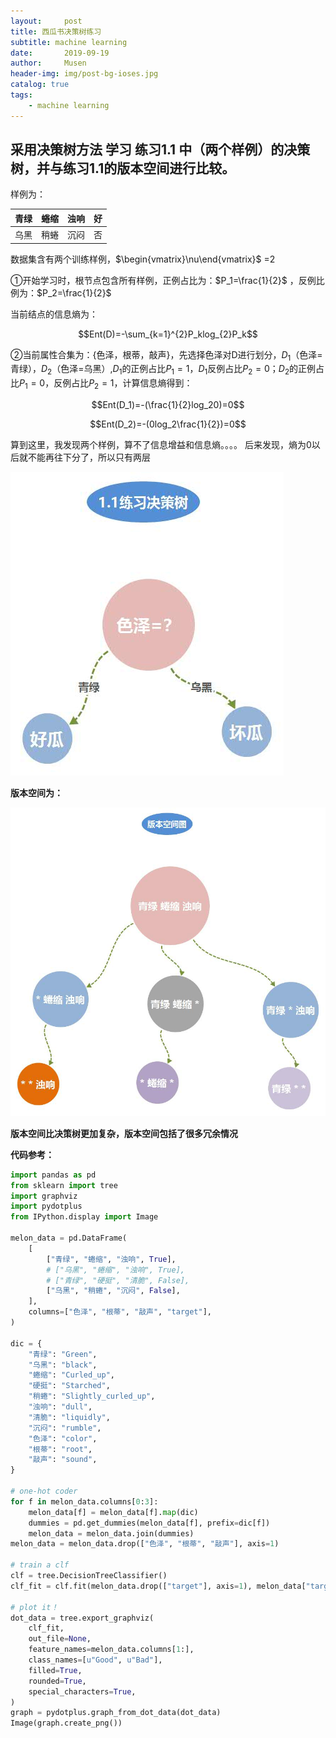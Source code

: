 ```yaml
---
layout:     post
title: 西瓜书决策树练习
subtitle: machine learning
date:       2019-09-19
author:     Musen
header-img: img/post-bg-ioses.jpg
catalog: true
tags:
    - machine learning
---
```

<script type="text/x-mathjax-config"> MathJax.Hub.Config({ tex2jax: { inlineMath: [ ['$','$'], ['\\(','\\)'] ], processEscapes: true } }); </script> <script type="text/javascript" async src="//cdn.mathjax.org/mathjax/latest/MathJax.js?config=TeX-MML-AM_CHTML"> </script>

## 采用决策树方法 学习 练习1.1 中（两个样例）的决策树，并与练习1.1的版本空间进行比较。

样例为：

|青绿 |蜷缩 |浊响|好|
|:---:|:---:|:---:|:---:|
|乌黑 |稍蜷 |沉闷|否|

数据集含有两个训练样例，$\begin{vmatrix}\nu\end{vmatrix}$ =2

①开始学习时，根节点包含所有样例，正例占比为：$P_1=\frac{1}{2}$ ，反例比例为：$P_2=\frac{1}{2}$

当前结点的信息熵为：

$$Ent(D)=-\sum_{k=1}^{2}P_klog_{2}P_k$$

②当前属性合集为：{色泽，根蒂，敲声}，先选择色泽对D进行划分，$D_1$（色泽=青绿），$D_2$（色泽=乌黑）,$D_1$的正例占比$P_1=1$，$D_1$反例占比$P_2=0$；$D_2$的正例占比$P_1=0$，反例占比$P_2=1$，计算信息熵得到：

$$Ent(D_1)=-(\frac{1}{2}log_20)=0$$

$$Ent(D_2)=-(0log_2\frac{1}{2})=0$$
  
算到这里，我发现两个样例，算不了信息增益和信息熵。。。。
后来发现，熵为0以后就不能再往下分了，所以只有两层

![决策树.jpg](https://raw.githubusercontent.com/Musenming/musenming.github.io/master/img/%E5%86%B3%E7%AD%96%E6%A0%91.jpg) 

**版本空间为：**

![版本空间.jpg](https://raw.githubusercontent.com/Musenming/musenming.github.io/master/img/%E7%89%88%E6%9C%AC%E7%A9%BA%E9%97%B4.jpg)
 
**版本空间比决策树更加复杂，版本空间包括了很多冗余情况**

**代码参考：**
```python
import pandas as pd
from sklearn import tree
import graphviz
import pydotplus
from IPython.display import Image

melon_data = pd.DataFrame(
    [
        ["青绿", "蜷缩", "浊响", True],
        # ["乌黑", "蜷缩", "浊响", True],
        # ["青绿", "硬挺", "清脆", False],
        ["乌黑", "稍蜷", "沉闷", False],
    ],
    columns=["色泽", "根蒂", "敲声", "target"],
)

dic = {
    "青绿": "Green",
    "乌黑": "black",
    "蜷缩": "Curled_up",
    "硬挺": "Starched",
    "稍蜷": "Slightly_curled_up",
    "浊响": "dull",
    "清脆": "liquidly",
    "沉闷": "rumble",
    "色泽": "color",
    "根蒂": "root",
    "敲声": "sound",
}

# one-hot coder
for f in melon_data.columns[0:3]:
    melon_data[f] = melon_data[f].map(dic)
    dummies = pd.get_dummies(melon_data[f], prefix=dic[f])
    melon_data = melon_data.join(dummies)
melon_data = melon_data.drop(["色泽", "根蒂", "敲声"], axis=1)

# train a clf
clf = tree.DecisionTreeClassifier()
clf_fit = clf.fit(melon_data.drop(["target"], axis=1), melon_data["target"])

# plot it！
dot_data = tree.export_graphviz(
    clf_fit,
    out_file=None,
    feature_names=melon_data.columns[1:],
    class_names=[u"Good", u"Bad"],
    filled=True,
    rounded=True,
    special_characters=True,
)
graph = pydotplus.graph_from_dot_data(dot_data)
Image(graph.create_png())
```






